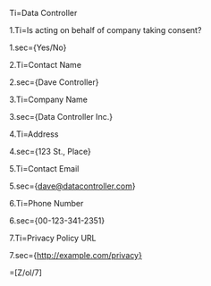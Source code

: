 Ti=Data Controller

1.Ti=Is acting on behalf of company taking consent?

1.sec={Yes/No}

2.Ti=Contact Name

2.sec={Dave Controller}

3.Ti=Company Name

3.sec={Data Controller Inc.}

4.Ti=Address

4.sec={123 St., Place}

5.Ti=Contact Email

5.sec={dave@datacontroller.com}

6.Ti=Phone Number

6.sec={00-123-341-2351}

7.Ti=Privacy Policy URL

7.sec={http://example.com/privacy}

=[Z/ol/7]